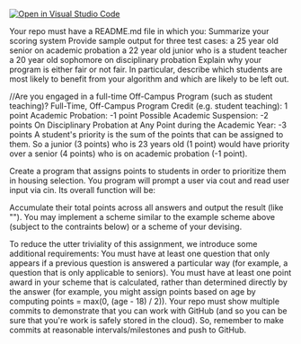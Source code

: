 [![Open in Visual Studio Code](https://classroom.github.com/assets/open-in-vscode-f059dc9a6f8d3a56e377f745f24479a46679e63a5d9fe6f495e02850cd0d8118.svg)](https://classroom.github.com/online_ide?assignment_repo_id=5832241&assignment_repo_type=AssignmentRepo)


Your repo must have a README.md file in which you:
Summarize your scoring system
Provide sample output for three test cases:
a 25 year old senior on academic probation
a 22 year old junior who is a student teacher
a 20 year old sophomore on disciplinary probation
Explain why your program is either fair or not fair. In particular, describe which students are most likely to benefit from your algorithm and which are likely to be left out.

//Are you engaged in a full-time Off-Campus Program (such as student teaching)?
Full-Time, Off-Campus Program Credit (e.g. student teaching): 1 point
Academic Probation: -1 point
Possible Academic Suspension: -2 points
On Disciplinary Probation at Any Point during the Academic Year: -3 points
A student's priority is the sum of the points that can be assigned to them. So a junior (3 points) who is 23 years old (1 point) would have priority over a senior (4 points) who is on academic probation (-1 point).

Create a program that assigns points to students in order to prioritize them in housing selection. You program will prompt a user via cout and read user input via cin. Its overall function will be:


Accumulate their total points across all answers and output the result (like "").
You may implement a scheme similar to the example scheme above (subject to the contraints below) or a scheme of your devising.

To reduce the utter triviality of this assignment, we introduce some additional requirements:
You must have at least one question that only appears if a previous question is answered a particular way (for example, a question that is only applicable to seniors).
You must have at least one point award in your scheme that is calculated, rather than determined directly by the answer (for example, you might assign points based on age by computing points = max(0, (age - 18) / 2)).
Your repo must show multiple commits to demonstrate that you can work with GitHub (and so you can be sure that you're work is safely stored in the cloud). So, remember to make commits at reasonable intervals/milestones and push to GitHub.
